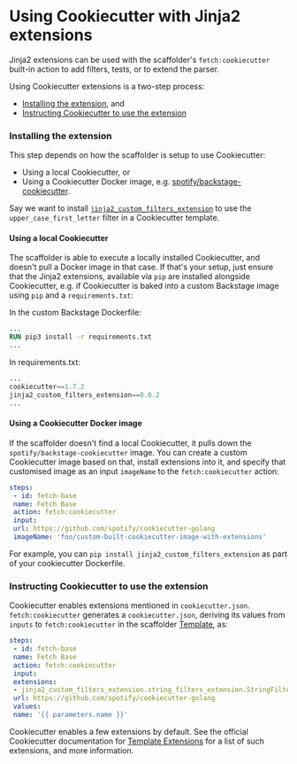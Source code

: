 # Using Cookiecutter with Jinja2 extensions

Jinja2 extensions can be used with the scaffolder's `fetch:cookiecutter` built-in action to add filters, tests, or to extend the parser.

Using Cookiecutter extensions is a two-step process:

- [Installing the extension](#installing-the-extension), and
- [Instructing Cookiecutter to use the extension](#instructing-cookiecutter-to-use-the-extension)

### Installing the extension

This step depends on how the scaffolder is setup to use Cookiecutter:

- Using a local Cookiecutter, or
- Using a Cookiecutter Docker image, e.g. [spotify/backstage-cookiecutter](https://github.com/backstage/backstage/blob/master/plugins/scaffolder-backend/scripts/Cookiecutter.dockerfile).

Say we want to install [`jinja2_custom_filters_extension`](https://pypi.org/project/jinja2-custom-filters-extension/) to use the `upper_case_first_letter` filter in a Cookiecutter template.

#### Using a local Cookiecutter

The scaffolder is able to execute a locally installed Cookiecutter, and doesn't pull a Docker image in that case. If that's your setup, just ensure that the Jinja2 extensions, available via `pip` are installed alongside Cookiecutter, e.g. if Cookiecutter is baked into a custom Backstage image using `pip` and a `requirements.txt`:

In the custom Backstage Dockerfile:

```Dockerfile
...
RUN pip3 install -r requirements.txt
...
```

In requirements.txt:

```python
...
cookiecutter==1.7.2
jinja2_custom_filters_extension==0.0.2
...
```

#### Using a Cookiecutter Docker image

If the scaffolder doesn't find a local Cookiecutter, it pulls down the `spotify/backstage-cookiecutter` image. You can create a custom Cookiecutter image based on that, install extensions into it, and specify that customised image as an input `imageName` to the `fetch:cookiecutter` action:

```yaml
steps:
 - id: fetch-base
 name: Fetch Base
 action: fetch:cookiecutter
 input:
 url: https://github.com/spotify/cookiecutter-golang
 imageName: 'foo/custom-built-cookiecutter-image-with-extensions'
```

For example, you can `pip install jinja2_custom_filters_extension` as part of your cookiecutter Dockerfile.

### Instructing Cookiecutter to use the extension

Cookiecutter enables extensions mentioned in `cookiecutter.json`. `fetch:cookiecutter` generates a `cookiecutter.json`, deriving its values from `inputs` to `fetch:cookiecutter` in the scaffolder [Template](https://backstage.io/docs/features/software-templates/writing-templates), as:

```yaml
steps:
 - id: fetch-base
 name: Fetch Base
 action: fetch:cookiecutter
 input:
 extensions:
 - jinja2_custom_filters_extension.string_filters_extension.StringFilterExtension
 url: https://github.com/spotify/cookiecutter-golang
 values:
 name: '{{ parameters.name }}'
```

Cookiecutter enables a few extensions by default. See the official Cookiecutter documentation for [Template Extensions](https://cookiecutter.readthedocs.io/en/1.7.2/advanced/template_extensions.html) for a list of such extensions, and more information.
